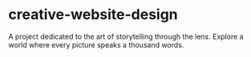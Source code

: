 # creative-website-design
A project dedicated to the art of storytelling through the lens. Explore a world where every picture speaks a thousand words.
